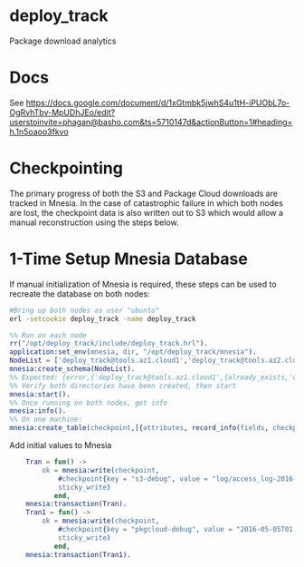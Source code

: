 # deploy_track
Package download analytics

# Docs

See https://docs.google.com/document/d/1xGtmbk5jwhS4u1tH-iPUObL7o-OgRvhTbv-MpUDhJEo/edit?userstoinvite=phagan@basho.com&ts=5710147d&actionButton=1#heading=h.1n5oaoo3fkvo

# Checkpointing

The primary progress of both the S3 and Package Cloud downloads are tracked in Mnesia.
In the case of catastrophic failure in which both nodes are lost, the checkpoint data
is also written out to S3 which would allow a manual reconstruction using the steps
below.

# 1-Time Setup Mnesia Database
If manual initialization of Mnesia is required, these steps can be used to recreate the
database on both nodes:
```bash
#Bring up both nodes as user "ubuntu"
erl -setcookie deploy_track -name deploy_track
```
```erlang
%% Run on each node
rr("/opt/deploy_track/include/deploy_track.hrl").
application:set_env(mnesia, dir, "/opt/deploy_track/mnesia").
NodeList = ['deploy_track@tools.az1.cloud1','deploy_track@tools.az2.cloud1'].
mnesia:create_schema(NodeList).
%% Expected: {error,{'deploy_track@tools.az1.cloud1',{already_exists,'deploy_track@tools.az1.cloud1'}}}
%% Verify both directories have been created, then start
mnesia:start().
%% Once running on both nodes, get info
mnesia:info().
%% On one machine:
mnesia:create_table(checkpoint,[{attributes, record_info(fields, checkpoint)}, {disc_copies, NodeList},{type, set}]).
```
Add initial values to Mnesia
```erlang
    Tran = fun() ->
        ok = mnesia:write(checkpoint,
            #checkpoint{key = "s3-debug", value = "log/access_log-2016-04-27-00-20-27-A880247B87E5017E"},
            sticky_write)
           end,
    mnesia:transaction(Tran).
    Tran1 = fun() ->
        ok = mnesia:write(checkpoint,
            #checkpoint{key = "pkgcloud-debug", value = "2016-05-05T01:03:34.000Z riak-ts 1.3.0 54.166.165.133"},
            sticky_write)
           end,
    mnesia:transaction(Tran1).
```
